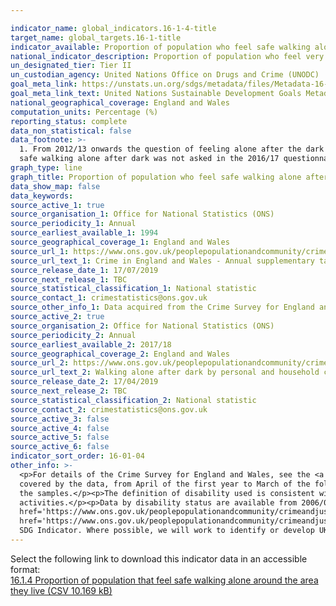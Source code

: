 ```yaml
---

indicator_name: global_indicators.16-1-4-title
target_name: global_targets.16-1-title
indicator_available: Proportion of population who feel safe walking alone after dark
national_indicator_description: Proportion of population who feel very or fairly safe walking alone after dark
un_designated_tier: Tier II
un_custodian_agency: United Nations Office on Drugs and Crime (UNODC)
goal_meta_link: https://unstats.un.org/sdgs/metadata/files/Metadata-16-01-04.pdf
goal_meta_link_text: United Nations Sustainable Development Goals Metadata (PDF 213 KB)
national_geographical_coverage: England and Wales
computation_units: Percentage (%)
reporting_status: complete
data_non_statistical: false
data_footnote: >-
  1. From 2012/13 onwards the question of feeling alone after the dark was only asked of a quarter of the sample. Questionnaire changes in 2012/13 may mean that estimates prior to this date are not comparable with subsequent years due to potential order effects. 2. The question of feeling
  safe walking alone after dark was not asked in the 2016/17 questionnaire. 3. Data for some ethnic groups are unavailable due to small sample sizes. 4. Data broken down by income is not available for 2018/19 because this information was not collected in the 18/19 questionnaire.
graph_type: line
graph_title: Proportion of population who feel safe walking alone after dark
data_show_map: false
data_keywords:  
source_active_1: true
source_organisation_1: Office for National Statistics (ONS)
source_periodicity_1: Annual
source_earliest_available_1: 1994
source_geographical_coverage_1: England and Wales
source_url_1: https://www.ons.gov.uk/peoplepopulationandcommunity/crimeandjustice/datasets/crimeinenglandandwalesannualsupplementarytables
source_url_text_1: Crime in England and Wales - Annual supplementary tables
source_release_date_1: 17/07/2019
source_next_release_1: TBC
source_statistical_classification_1: National statistic
source_contact_1: crimestatistics@ons.gov.uk
source_other_info_1: Data acquired from the Crime Survey for England and Wales. This data is based on tables S37 to S39.
source_active_2: true
source_organisation_2: Office for National Statistics (ONS)
source_periodicity_2: Annual
source_earliest_available_2: 2017/18
source_geographical_coverage_2: England and Wales
source_url_2: https://www.ons.gov.uk/peoplepopulationandcommunity/crimeandjustice/adhocs/009871percentageofadultswhofeltveryorfairlysafewhenwalkingaloneinthedarkbypersonalandhouseholdcharacteristicsyearendingmarch2018csew
source_url_text_2: Walking alone after dark by personal and household characteristics
source_release_date_2: 17/04/2019
source_next_release_2: TBC
source_statistical_classification_2: National statistic
source_contact_2: crimestatistics@ons.gov.uk
source_active_3: false
source_active_4: false
source_active_5: false
source_active_6: false
indicator_sort_order: 16-01-04
other_info: >-
  <p>For details of the Crime Survey for England and Wales, see the <a href='https://www.ons.gov.uk/peoplepopulationandcommunity/crimeandjustice/methodologies/crimeandjusticemethodology'>user guide to crime statistics for England and Wales.</a></p><p>The year format refers to the two years
  covered by the data, from April of the first year to March of the following year. For example, 2018/19 covers the period of April 2018 to March 2019.</p><p>For further information on the quality of the estimates please refer to the source data which provides the unweighted base sizes of
  the samples.</p><p>The definition of disability used is consistent with the core definition of disability under the Equality Act 2010. A person is considered to have a disability if they have a long-standing illness, disability or impairment which causes difficulty with day-to-day
  activities.</p><p>Data by disability status are available from 2006/07, however this is based on detailed breakdowns and does not align to the core definition under the 2010 Equality Act. This data are available in the <a
  href='https://www.ons.gov.uk/peoplepopulationandcommunity/crimeandjustice/adhocs/009871percentageofadultswhofeltveryorfairlysafewhenwalkingaloneinthedarkbypersonalandhouseholdcharacteristicsyearendingmarch2018csew'>2017/18 dataset</a> and <a
  href='https://www.ons.gov.uk/peoplepopulationandcommunity/crimeandjustice/adhocs/008580confidenceintervalsaroundcsewestimatesoftheproportionofpeoplewhofeelveryfairlysafewalkingaloneafterdark'>2006/07 to 2016/17 dataset.</a></p> This indicator is being used as an approximation of the UN
  SDG Indicator. Where possible, we will work to identify or develop UK data to meet the global indicator specification. This indicator has been identified in collaboration with topic experts.
---
```

Select the following link to download this indicator data in an accessible format:<br>[16.1.4 Proportion of population that feel safe walking alone around the area they live (CSV 10.169 kB)](https://sustainabledevelopment-uk.github.io/sdg-data/en/data/16-1-4.csv)